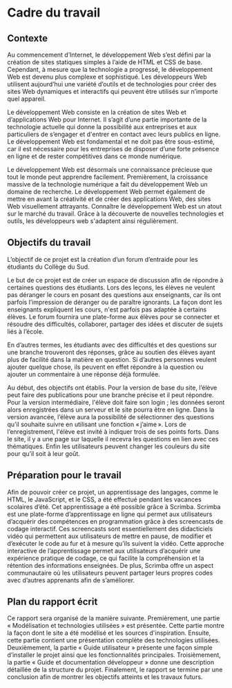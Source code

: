 # Cadre du travail


## Contexte

Au commencement d’Internet, le développement Web s’est défini par la création de sites statiques simples à l’aide de HTML et CSS de base. Cependant, à mesure que la technologie a progressé, le développement Web est devenu plus complexe et sophistiqué. Les développeurs Web utilisent aujourd’hui une variété d’outils et de technologies pour créer des sites Web dynamiques et interactifs qui peuvent être utilisés sur n’importe quel appareil.

Le développement Web consiste en la création de sites Web et d’applications Web pour Internet. Il s’agit d’une partie importante de la technologie actuelle qui donne la possibilité aux entreprises et aux particuliers de s’engager et d'entrer en contact avec leurs publics en ligne. Le développement Web est fondamental et ne doit pas être sous-estimé, car il est nécessaire pour les entreprises de disposer d’une forte présence en ligne et de rester compétitives dans ce monde numérique.

Le développement Web est désormais une connaissance précieuse que tout le monde peut apprendre facilement. Premièrement, la croissance massive de la technologie numérique a fait du développement Web un domaine de recherche. Le développement Web permet également de mettre en avant la créativité et de créer des applications Web, des sites Web visuellement attrayants. Connaître le développement Web est un atout sur le marché du travail. Grâce à la découverte de nouvelles technologies et outils, les développeurs web s'adaptent ainsi régulièrement.


## Objectifs du travail

L’objectif de ce projet est la création d’un forum d’entraide pour les étudiants du Collège du Sud.

Le but de ce projet est de créer un espace de discussion afin de répondre à certaines questions  des étudiants. Lors des leçons, les élèves ne veulent pas déranger le cours en posant des questions aux enseignants, car ils ont parfois l’impression de déranger ou de paraître ignorants. La façon dont les enseignants expliquent les cours, n'est parfois pas adaptée à certains élèves. Le forum fournira une plate-forme aux élèves pour se connecter et résoudre des difficultés, collaborer, partager des idées et discuter de sujets liés à l’école.

En d’autres termes, les étudiants avec des difficultés et des questions sur une branche trouveront des réponses, grâce au soutien des élèves ayant plus de facilité dans la matière en question. Si d’autres personnes veulent ajouter quelque chose, ils peuvent en effet répondre à la question ou ajouter un commentaire à une réponse déjà formulée.

Au début, des objectifs ont établis. Pour la version de base du site, l’élève peut faire des publications pour une branche précise et il peut répondre. Pour la version intermédiaire, l'élève doit faire son login ; les données seront alors enregistrées dans un serveur et le site pourra être en ligne. Dans la version avancée, l’élève aura la possibilité de sélectionner des questions qu’il souhaite suivre en utilisant une fonction « j’aime ». Lors de l’enregistrement, l'élève est invité à indiquer trois de ses points forts. Dans le site, il y a une page sur laquelle il recevra les questions en lien avec ces thématiques. Enfin les utilisateurs peuvent changer les couleurs du site pour qu’il soit à leur goût. 


## Préparation pour le travail

Afin de pouvoir créer ce projet, un apprentissage des langages, comme le HTML, le JavaScript, et le CSS, a été effectué pendant les vacances scolaires d’été. Cet apprentissage a été possible grâce à Scrimba. Scrimba est une plate-forme d’apprentissage en ligne qui permet aux utilisateurs d’acquérir des compétences en programmation grâce à des screencasts de codage interactif. Ces screencasts sont essentiellement des didacticiels vidéo qui permettent aux utilisateurs de mettre en pause, de modifier et d’exécuter le code au fur et à mesure qu’ils suivent la vidéo. Cette approche interactive de l’apprentissage permet aux utilisateurs d’acquérir une expérience pratique de codage, ce qui facilite la compréhension et la rétention des informations enseignées. De plus, Scrimba offre un aspect communautaire où les utilisateurs peuvent partager leurs propres codes avec d’autres apprenants afin de s’améliorer. 


## Plan du rapport écrit

Ce rapport sera organisé de la manière suivante. Premièrement, une partie « Modélisation et technologies utilisées » est présentée. Cette partie montre la façon dont le site a été modélisé et les sources d'inspiration. Ensuite, cette partie contient une présentation complète des technologies utilisées. Deuxièmement, la partie « Guide utilisateur » présente une façon simple d’installer le projet ainsi que les fonctionnalités principales.  Troisièmement, la partie « Guide et documentation développeur » donne une description détaillée de la structure du projet. Finalement, le rapport se termine par une conclusion afin de montrer les objectifs atteints et les travaux futurs.
